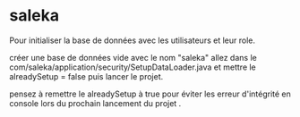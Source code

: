 # saleka
Pour initialiser la base de données avec les utilisateurs et leur role.


créer une base de données vide avec le nom "saleka"
allez dans le com/saleka/application/security/SetupDataLoader.java et mettre le alreadySetup = false
puis lancer le projet.

pensez à remettre le alreadySetup à true pour éviter les erreur d'intégrité en console lors du prochain lancement du projet
.
